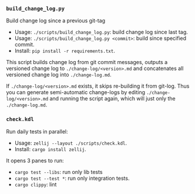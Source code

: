 ### `build_change_log.py`

Build change log since a previous git-tag

- Usage: `./scripts/build_change_log.py`: build change log since last tag.
- Usage: `./scripts/build_change_log.py <commit>`: build since specified commit.
- Install: `pip install -r requirements.txt`.

This script builds change log from git commit messages, outputs a versioned
change log to `./change-log/<version>.md` and concatenates all versioned change log
into `./change-log.md`.

If `./change-log/<version>.md` exists, it skips re-building it from git-log.
Thus you can generate semi-automatic change-logs by editing `./change-log/<version>.md` and running the script again, which will just only the `./change-log.md`.


### `check.kdl`

Run daily tests in parallel:

- Usage: `zellij --layout ./scripts/check.kdl`.
- Install: `cargo install zellij`.

It opens 3 panes to run:
- `cargo test --libs`: run only lib tests
- `cargo test --test *`: run only integration tests.
- `cargo clippy`: lint
